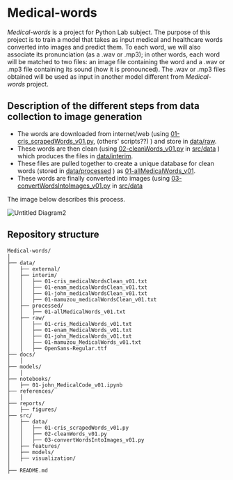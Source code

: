 # Medical-words

_Medical-words_ is a project for Python Lab subject.
The purpose of this project is to train a model that takes as input medical and healthcare words converted into images and predict them.
To each word, we will also associate its pronunciation (as a .wav or .mp3); in other words, each word will be matched to two files: an image file
containing the word and a .wav or .mp3 file containing its sound (how it is pronounced). The .wav or .mp3 files obtained will be used as input in another model 
different from _Medical-words_ project.


## Description of the different steps from data collection to image generation

* The words are downloaded from internet/web (using [01-cris_scrapedWords_v01.py](https://github.com/kaboc7/Medical-words/blob/main/src/data/01-cris_scrapedWords_v01.py), (others' scripts??) ) and store in [data/raw](https://github.com/kaboc7/Medical-words/tree/main/data/raw).    
* These words are then clean (using [02-cleanWords_v01.py](https://github.com/kaboc7/Medical-words/blob/main/src/data/02-cleanWords_v01.py) in [src/data](https://github.com/kaboc7/Medical-words/tree/main/src/data) ) which produces the files in [data/interim](https://github.com/kaboc7/Medical-words/tree/main/data/interim).    
* These files are pulled together to create a unique database for clean words (stored in [data/processed](https://github.com/kaboc7/Medical-words/tree/main/data/processed) ) as [01-allMedicalWords_v01](https://github.com/kaboc7/Medical-words/blob/main/data/processed/01-allMedicalWords_v01.txt).
*    These words are finally converted into images (using [03-convertWordsIntoImages_v01.py](https://github.com/kaboc7/Medical-words/blob/kaboc7-patch-1/src/data/03-convertWordsIntoImages_v01.py) in [src/data](https://github.com/kaboc7/Medical-words/tree/main/src/data) 

The image below describes this process.

![Untitled Diagram2](https://user-images.githubusercontent.com/72712004/97102438-d3936800-16a5-11eb-88e6-c1f5e4ea7aa8.png)


## Repository structure






```
Medical-words/
│
├── data/
│   ├── external/
│   ├── interim/
│   │   ├── 01-cris_medicalWordsClean_v01.txt
│   │   ├── 01-enam_medicalWordsClean_v01.txt
│   │   ├── 01-john_medicalWordsClean_v01.txt
│   │   ├── 01-mamuzou_medicalWordsClean_v01.txt
│   ├── processed/
│   │   ├── 01-allMedicalWords_v01.txt
│   ├── raw/
│   │   ├── 01-cris_MedicalWords_v01.txt
│   │   ├── 01-enam_MedicalWords_v01.txt
│   │   ├── 01-john_MedicalWords_v01.txt
│   │   ├── 01-mamuzou_MedicalWords_v01.txt
│   │   ├── OpenSans-Regular.ttf
├── docs/
│   │   
├── models/
│   │   
├── notebooks/
│   ├── 01-john_MedicalCode_v01.ipynb
├── references/
│   │
├── reports/
│   ├── figures/
├── src/
│   ├── data/
│   │   ├── 01-cris_scrapedWords_v01.py
│   │   ├── 02-cleanWords_v01.py
│   │   ├── 03-convertWordsIntoImages_v01.py
│   ├── features/
│   ├── models/
│   ├── visualization/
│
├── README.md

```

